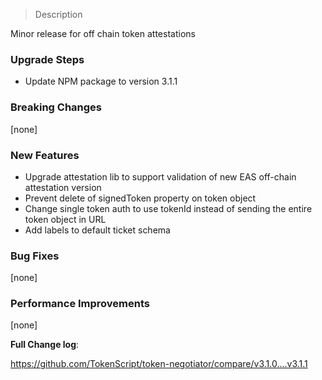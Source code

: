 > Description

Minor release for off chain token attestations

### Upgrade Steps

- Update NPM package to version 3.1.1

### Breaking Changes

[none]

### New Features

- Upgrade attestation lib to support validation of new EAS off-chain attestation version
- Prevent delete of signedToken property on token object
- Change single token auth to use tokenId instead of sending the entire token object in URL
- Add labels to default ticket schema

### Bug Fixes

[none]

### Performance Improvements

[none]

**Full Change log**:

https://github.com/TokenScript/token-negotiator/compare/v3.1.0....v3.1.1
